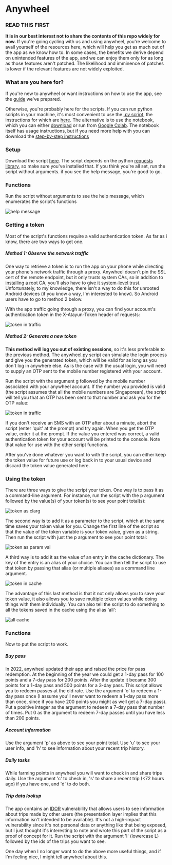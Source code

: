 # Anywheel

### READ THIS FIRST
**It is in our best interest not to share the contents of this repo widely for now.** If you're going cycling with us and using anywheel, you're welcome to avail yourself of the resources here, which will help you get as much out of the app as we know how to. In some cases, the benefits we derive depend on unintended features of the app, and we can enjoy them only for as long as those features aren't patched. The likelihood and imminence of patches is lower if the relevant features are not widely exploited.

### What are you here for?
If you're new to anywheel or want instructions on how to use the app, see the [guide](first-steps.pdf) we've prepared.

Otherwise, you're probably here for the scripts. If you can run python scripts in your machine, it's most convenient to use the [.py script](anywheel.py), the instructions for which are [here](#python). The alternative is to use the notebook, which you can either [download](anywheel.ipynb) or run from [Google Colab](https://colab.research.google.com/drive/1m0o6RYJmMoLG2Mzl7RHIGr0YojsdAke9). The notebook itself has usage instructions, but if you need more help with you can download the [step-by-step instructions](ipynb-instructions.pdf)

<a name="python"/>

### Setup
Download the script [here](anywheel.py). The script depends on the python [requests library](https://pypi.org/project/requests/), so make sure you've installed that. If you think you're all set, run the script without arguments. if you see the help message, you're good to go.

### Functions
Run the script without arguments to see the help message, which enumerates the script's functions

![help message](img/help-msg.png)

### Getting a token
Most of the script's functions require a valid authentication token. As far as i know, there are two ways to get one.

##### Method 1: Observe the network traffic
One way to retrieve a token is to run the app on your phone while directing your phone's network traffic through a proxy. Anywheel doesn't pin the SSL cert of the remote endpoint, but it only trusts system CAs, so in addition to [installing a root CA](https://portswigger.net/burp/documentation/desktop/external-browser-config/certificate), you'll also have to [give it system-level trust](https://support.apple.com/en-nz/HT204477). Unfortunately, to my knowledge, there isn't a way to do this for unrooted Android devices (if you know a way, I'm interested to know). So Android users have to go to method 2 below.

With the app traffic going through a proxy, you can find your account's authentication token in the X-Atayun-Token header of requests:

![token in traffic](img/traffic-token.png)

##### Method 2: Generate a new token
**This method will log you out of existing sessions**, so it's less preferable to the previous method. The anywheel.py script can simulate the login process and give you the generated token, which will be valid for as long as you don't log in anywhere else. As is the case with the usual login, you will need to supply an OTP sent to the mobile number registered with your account.

Run the script with the argument g followed by the mobile number associated with your anywheel account. If the number you provided is valid (the script assumes that all the mobile numbers are Singaporean), the script will tell you that an OTP has been sent to that number and ask you for the OTP value:

![token in traffic](img/token-gen-1.png)

If you don't receive an SMS with an OTP after about a minute, abort the script (enter 'quit' at the prompt) and try again. When you get the OTP value, enter it at the prompt. If the value you entered was correct, a valid authentication token for your account will be printed to the console. Note that value for use with the other script functions.

After you've done whatever you want to with the script, you can either keep the token value for future use or log back in to your usual device and discard the token value generated here.

### Using the token
There are three ways to give the script your token. One way is to pass it as a command-line argument. For instance, run the script with the p argument followed by the value(s) of your token(s) to see your point total(s):

![token as clarg](img/token-clarg.png)

The second way is to add it as a parameter to the script, which at the same time saves your token value for you. Change the first line of the script so that the value of the token variable is your token value, given as a string. Then run the script with just the p argument to see your point total:

![token as param val](img/token-val.png)

A third way is to add it as the value of an entry in the cache dictionary. The key of the entry is an alias of your choice. You can then tell the script to use that token by passing that alias (or multiple aliases) as a command line argument.

![token in cache](img/token-cache.png)

The advantage of this last method is that it not only allows you to save your token value, it also allows you to save multiple token values while doing things with them individually. You can also tell the script to do something to all the tokens saved in the cache using the alias 'all':

![all cache](img/token-all.png)

### Functions
Now to put the script to work.

##### Buy pass
In 2022, anywheel updated their app and raised the price for pass redemption. At the beginning of the year we could get a 1-day pass for 100 points and a 7-day pass for 200 points. After the update it became 300 points for a 1-day pass and 500 points for a 3-day pass. This script allows you to redeem passes at the old rate. Use the argument 'o' to redeem a 1-day pass once (I assume you'll never want to redeem a 1-day pass more than once, since if you have 200 points you might as well get a 7-day pass). Put a positive integer as the argument to redeem a 7-day pass that number of times. Put 0 as the argument to redeem 7-day passes until you have less than 200 points.

##### Account information
Use the argument 'p' as above to see your point total. Use 'u' to see your user info, and 'h' to see information about your recent trip history.

##### Daily tasks
While farming points in anywheel you will want to check in and share trips daily. Use the argument 'c' to check in, 's' to share a recent trip (<72 hours ago) if you have one, and 'd' to do both.

##### Trip data lookup
The app contains an [IDOR](https://portswigger.net/web-security/access-control/idor) vulnerability that allows users to see information about trips made by other users (the presentation layer implies that this information isn't intended to be available). It's not a high-impact vulnerability since it's not personal data or anything like that being exposed, but I just thought it's interesting to note and wrote this part of the script as a proof of concept for it. Run the script with the argument 'l' (lowercase L) followed by the ids of the trips you want to see.

One day when I no longer want to do the above more useful things, and if I'm feeling nice, I might tell anywheel about this.
